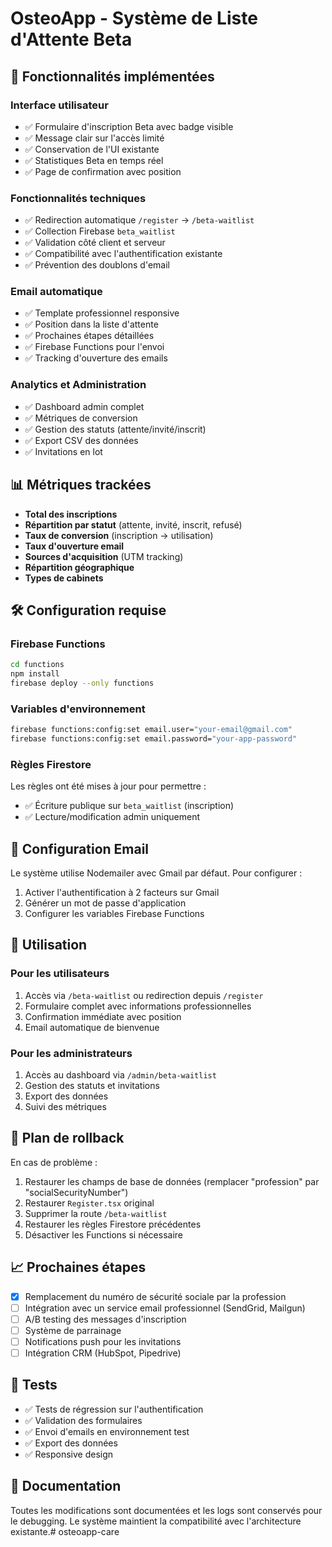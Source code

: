 # OsteoApp - Système de Liste d'Attente Beta

## 🚀 Fonctionnalités implémentées

### Interface utilisateur
- ✅ Formulaire d'inscription Beta avec badge visible
- ✅ Message clair sur l'accès limité
- ✅ Conservation de l'UI existante
- ✅ Statistiques Beta en temps réel
- ✅ Page de confirmation avec position

### Fonctionnalités techniques
- ✅ Redirection automatique `/register` → `/beta-waitlist`
- ✅ Collection Firebase `beta_waitlist`
- ✅ Validation côté client et serveur
- ✅ Compatibilité avec l'authentification existante
- ✅ Prévention des doublons d'email

### Email automatique
- ✅ Template professionnel responsive
- ✅ Position dans la liste d'attente
- ✅ Prochaines étapes détaillées
- ✅ Firebase Functions pour l'envoi
- ✅ Tracking d'ouverture des emails

### Analytics et Administration
- ✅ Dashboard admin complet
- ✅ Métriques de conversion
- ✅ Gestion des statuts (attente/invité/inscrit)
- ✅ Export CSV des données
- ✅ Invitations en lot

## 📊 Métriques trackées

- **Total des inscriptions**
- **Répartition par statut** (attente, invité, inscrit, refusé)
- **Taux de conversion** (inscription → utilisation)
- **Taux d'ouverture email**
- **Sources d'acquisition** (UTM tracking)
- **Répartition géographique**
- **Types de cabinets**

## 🛠️ Configuration requise

### Firebase Functions
```bash
cd functions
npm install
firebase deploy --only functions
```

### Variables d'environnement
```bash
firebase functions:config:set email.user="your-email@gmail.com"
firebase functions:config:set email.password="your-app-password"
```

### Règles Firestore
Les règles ont été mises à jour pour permettre :
- ✅ Écriture publique sur `beta_waitlist` (inscription)
- ✅ Lecture/modification admin uniquement

## 📧 Configuration Email

Le système utilise Nodemailer avec Gmail par défaut. Pour configurer :

1. Activer l'authentification à 2 facteurs sur Gmail
2. Générer un mot de passe d'application
3. Configurer les variables Firebase Functions

## 🎯 Utilisation

### Pour les utilisateurs
1. Accès via `/beta-waitlist` ou redirection depuis `/register`
2. Formulaire complet avec informations professionnelles
3. Confirmation immédiate avec position
4. Email automatique de bienvenue

### Pour les administrateurs
1. Accès au dashboard via `/admin/beta-waitlist`
2. Gestion des statuts et invitations
3. Export des données
4. Suivi des métriques

## 🔄 Plan de rollback

En cas de problème :
1. Restaurer les champs de base de données (remplacer "profession" par "socialSecurityNumber")
1. Restaurer `Register.tsx` original
2. Supprimer la route `/beta-waitlist`
3. Restaurer les règles Firestore précédentes
4. Désactiver les Functions si nécessaire

## 📈 Prochaines étapes

- [x] Remplacement du numéro de sécurité sociale par la profession
- [ ] Intégration avec un service email professionnel (SendGrid, Mailgun)
- [ ] A/B testing des messages d'inscription
- [ ] Système de parrainage
- [ ] Notifications push pour les invitations
- [ ] Intégration CRM (HubSpot, Pipedrive)

## 🧪 Tests

- ✅ Tests de régression sur l'authentification
- ✅ Validation des formulaires
- ✅ Envoi d'emails en environnement test
- ✅ Export des données
- ✅ Responsive design

## 📝 Documentation

Toutes les modifications sont documentées et les logs sont conservés pour le debugging. Le système maintient la compatibilité avec l'architecture existante.# osteoapp-care
